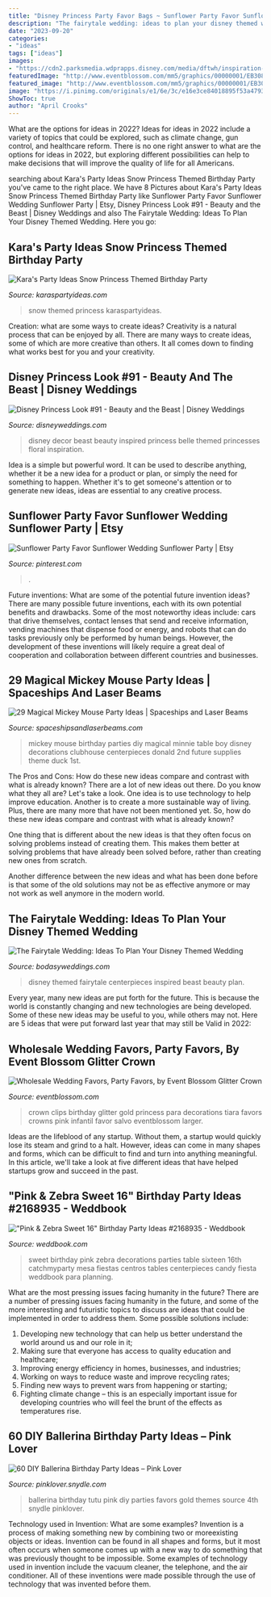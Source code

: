 ```yaml
---
title: "Disney Princess Party Favor Bags ~ Sunflower Party Favor Sunflower Wedding Sunflower Party"
description: "The fairytale wedding: ideas to plan your disney themed wedding"
date: "2023-09-20"
categories:
- "ideas"
tags: ["ideas"]
images:
- "https://cdn2.parksmedia.wdprapps.disney.com/media/dftwh/inspiration-gallery/inspirationup/d105ba5096521c43a727da89c6ab8767.jpg"
featuredImage: "http://www.eventblossom.com/mm5/graphics/00000001/EB3088_large1.jpg"
featured_image: "http://www.eventblossom.com/mm5/graphics/00000001/EB3088_large1.jpg"
image: "https://i.pinimg.com/originals/e1/6e/3c/e16e3ce84018895f53a479389e5b7bf6.jpg"
ShowToc: true
author: "April Crooks"
---
```



What are the options for ideas in 2022?
Ideas for ideas in 2022 include a variety of topics that could be explored, such as climate change, gun control, and healthcare reform. There is no one right answer to what are the options for ideas in 2022, but exploring different possibilities can help to make decisions that will improve the quality of life for all Americans.

	

		
searching about Kara&#039;s Party Ideas Snow Princess Themed Birthday Party you've came to the right place. We have 8 Pictures about Kara&#039;s Party Ideas Snow Princess Themed Birthday Party like Sunflower Party Favor Sunflower Wedding Sunflower Party | Etsy, Disney Princess Look #91 - Beauty and the Beast | Disney Weddings and also The Fairytale Wedding: Ideas To Plan Your Disney Themed Wedding. Here you go:
		
    
## Kara&#039;s Party Ideas Snow Princess Themed Birthday Party

<img loading=lazy src="https://karaspartyideas.com/wp-content/uploads/2015/01/snow20.jpg" onerror="this.onerror=null;this.src='https://tse3.mm.bing.net/th?id=OIP.ogY1rApPWQgT5ci83C95tAHaE7&amp;pid=15.1';" alt="Kara&#039;s Party Ideas Snow Princess Themed Birthday Party">

_Source: karaspartyideas.com_

>snow themed princess karaspartyideas. 

	

Creation: what are some ways to create ideas?
Creativity is a natural process that can be enjoyed by all. There are many ways to create ideas, some of which are more creative than others. It all comes down to finding what works best for you and your creativity.

    
## Disney Princess Look #91 - Beauty And The Beast | Disney Weddings

<img loading=lazy src="https://cdn2.parksmedia.wdprapps.disney.com/media/dftwh/inspiration-gallery/inspirationup/d105ba5096521c43a727da89c6ab8767.jpg" onerror="this.onerror=null;this.src='https://tse1.mm.bing.net/th?id=OIP.b0CapVtyBjBd7QYipPXq8gHaE8&amp;pid=15.1';" alt="Disney Princess Look #91 - Beauty and the Beast | Disney Weddings">

_Source: disneyweddings.com_

>disney decor beast beauty inspired princess belle themed princesses floral inspiration. 

	

Idea is a simple but powerful word. It can be used to describe anything, whether it be a new idea for a product or plan, or simply the need for something to happen. Whether it's to get someone's attention or to generate new ideas, ideas are essential to any creative process.

    
## Sunflower Party Favor Sunflower Wedding Sunflower Party | Etsy

<img loading=lazy src="https://i.pinimg.com/originals/e1/6e/3c/e16e3ce84018895f53a479389e5b7bf6.jpg" onerror="this.onerror=null;this.src='https://tse4.mm.bing.net/th?id=OIP.hxzOmuCq5mciObZywVIcYAHaJ3&amp;pid=15.1';" alt="Sunflower Party Favor Sunflower Wedding Sunflower Party | Etsy">

_Source: pinterest.com_

>. 

	

Future inventions: What are some of the potential future invention ideas?
There are many possible future inventions, each with its own potential benefits and drawbacks. Some of the most noteworthy ideas include: cars that drive themselves, contact lenses that send and receive information, vending machines that dispense food or energy, and robots that can do tasks previously only be performed by human beings. However, the development of these inventions will likely require a great deal of cooperation and collaboration between different countries and businesses.

    
## 29 Magical Mickey Mouse Party Ideas | Spaceships And Laser Beams

<img loading=lazy src="http://spaceshipsandlaserbeams.com/wp-content/uploads/2016/02/mickey-mouse-birthday-party-ideas.jpg" onerror="this.onerror=null;this.src='https://tse1.mm.bing.net/th?id=OIP.gu9InNH6yHmu2pLbpEgY5QHaLH&amp;pid=15.1';" alt="29 Magical Mickey Mouse Party Ideas | Spaceships and Laser Beams">

_Source: spaceshipsandlaserbeams.com_

>mickey mouse birthday parties diy magical minnie table boy disney decorations clubhouse centerpieces donald 2nd future supplies theme duck 1st. 

	

The Pros and Cons: How do these new ideas compare and contrast with what is already known?
There are a lot of new ideas out there. Do you know what they all are? Let's take a look. 
One idea is to use technology to help improve education. Another is to create a more sustainable way of living. Plus, there are many more that have not been mentioned yet. So, how do these new ideas compare and contrast with what is already known?

One thing that is different about the new ideas is that they often focus on solving problems instead of creating them. This makes them better at solving problems that have already been solved before, rather than creating new ones from scratch. 

Another difference between the new ideas and what has been done before is that some of the old solutions may not be as effective anymore or may not work as well anymore in the modern world.

    
## The Fairytale Wedding: Ideas To Plan Your Disney Themed Wedding

<img loading=lazy src="https://bodasyweddings.com/wp-content/uploads/2016/04/Wedding-centerpieces-Disney-inspired.jpg" onerror="this.onerror=null;this.src='https://tse3.mm.bing.net/th?id=OIP.37-QQlfYmKhqkSm7d4-k1AHaLH&amp;pid=15.1';" alt="The Fairytale Wedding: Ideas To Plan Your Disney Themed Wedding">

_Source: bodasyweddings.com_

>disney themed fairytale centerpieces inspired beast beauty plan. 

	

Every year, many new ideas are put forth for the future. This is because the world is constantly changing and new technologies are being developed. Some of these new ideas may be useful to you, while others may not. Here are 5 ideas that were put forward last year that may still be Valid in 2022: 

    
## Wholesale Wedding Favors, Party Favors, By Event Blossom Glitter Crown

<img loading=lazy src="http://www.eventblossom.com/mm5/graphics/00000001/EB3088_large1.jpg" onerror="this.onerror=null;this.src='https://tse3.mm.bing.net/th?id=OIP.KaUF0D0_qIqb8oxe3q6L_wHaFi&amp;pid=15.1';" alt="Wholesale Wedding Favors, Party Favors, by Event Blossom Glitter Crown">

_Source: eventblossom.com_

>crown clips birthday glitter gold princess para decorations tiara favors crowns pink infantil favor salvo eventblossom larger. 

	

Ideas are the lifeblood of any startup. Without them, a startup would quickly lose its steam and grind to a halt. However, ideas can come in many shapes and forms, which can be difficult to find and turn into anything meaningful. In this article, we'll take a look at five different ideas that have helped startups grow and succeed in the past.

    
## &quot;Pink &amp; Zebra Sweet 16&quot; Birthday Party Ideas #2168935 - Weddbook

<img loading=lazy src="http://s3.weddbook.com/t1/2/1/6/2168935/pink-zebra-sweet-16-birthday-party-ideas.jpg" onerror="this.onerror=null;this.src='https://tse2.mm.bing.net/th?id=OIP.nHyiVBsItu5mC8UvCIGT2wHaMY&amp;pid=15.1';" alt="&quot;Pink &amp; Zebra Sweet 16&quot; Birthday Party Ideas #2168935 - Weddbook">

_Source: weddbook.com_

>sweet birthday pink zebra decorations parties table sixteen 16th catchmyparty mesa fiestas centros tables centerpieces candy fiesta weddbook para planning. 

	

What are the most pressing issues facing humanity in the future?
There are a number of pressing issues facing humanity in the future, and some of the more interesting and futuristic topics to discuss are ideas that could be implemented in order to address them. Some possible solutions include: 
1) Developing new technology that can help us better understand the world around us and our role in it; 
2) Making sure that everyone has access to quality education and healthcare; 
3) Improving energy efficiency in homes, businesses, and industries; 
4) Working on ways to reduce waste and improve recycling rates; 
5) Finding new ways to prevent wars from happening or starting; 
6) Fighting climate change – this is an especially important issue for developing countries who will feel the brunt of the effects as temperatures rise.

    
## 60 DIY Ballerina Birthday Party Ideas – Pink Lover

<img loading=lazy src="https://pinklover.snydle.com/files/2016/10/ballerina-party-tutu-ideas.jpg" onerror="this.onerror=null;this.src='https://tse2.mm.bing.net/th?id=OIP.uKR8rQr09eKHAvtfwzGEdAHaLH&amp;pid=15.1';" alt="60 DIY Ballerina Birthday Party Ideas – Pink Lover">

_Source: pinklover.snydle.com_

>ballerina birthday tutu pink diy parties favors gold themes source 4th snydle pinklover. 

	

Technology used in Invention: What are some examples?
Invention is a process of making something new by combining two or moreexisting objects or ideas. Invention can be found in all shapes and forms, but it most often occurs when someone comes up with a new way to do something that was previously thought to be impossible. 
Some examples of technology used in invention include the vacuum cleaner, the telephone, and the air conditioner. All of these inventions were made possible through the use of technology that was invented before them.

